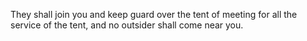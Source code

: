 They shall join you and keep guard over the tent of meeting for all the service of the tent, and no outsider shall come near you.
